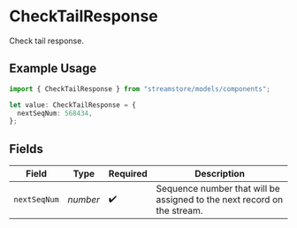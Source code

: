# CheckTailResponse

Check tail response.

## Example Usage

```typescript
import { CheckTailResponse } from "streamstore/models/components";

let value: CheckTailResponse = {
  nextSeqNum: 568434,
};
```

## Fields

| Field                                                                   | Type                                                                    | Required                                                                | Description                                                             |
| ----------------------------------------------------------------------- | ----------------------------------------------------------------------- | ----------------------------------------------------------------------- | ----------------------------------------------------------------------- |
| `nextSeqNum`                                                            | *number*                                                                | :heavy_check_mark:                                                      | Sequence number that will be assigned to the next record on the stream. |